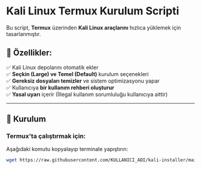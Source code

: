 # Kali Linux Termux Kurulum Scripti

Bu script, **Termux** üzerinden **Kali Linux araçlarını** hızlıca yüklemek için tasarlanmıştır. 

## 📌 Özellikler:
✅ Kali Linux depolarını otomatik ekler  
✅ **Seçkin (Large) ve Temel (Default)** kurulum seçenekleri  
✅ **Gereksiz dosyaları temizler** ve sistem optimizasyonu yapar  
✅ Kullanıcıya **bir kullanım rehberi oluşturur**  
✅ **Yasal uyarı** içerir (İllegal kullanım sorumluluğu kullanıcıya aittir)

---

## 🚀 **Kurulum**
### **Termux'ta çalıştırmak için:**  
Aşağıdaki komutu kopyalayıp terminale yapıştırın:
```bash
wget https://raw.githubusercontent.com/KULLANICI_ADI/kali-installer/main/install-kali.sh && chmod +x install-kali.sh && bash install-kali.sh
